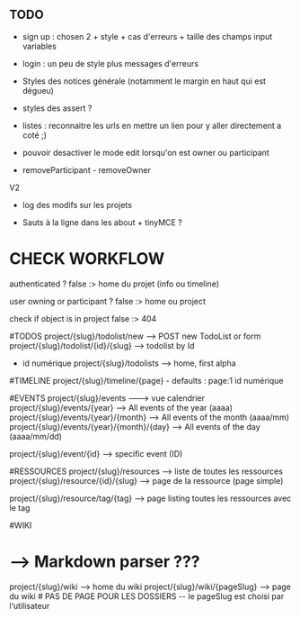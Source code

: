 ## TODO ##

 * sign up : chosen 2 + style + cas d'erreurs + taille des champs input variables
 * login : un peu de style plus messages d'erreurs

 * Styles des notices générale (notamment le margin en haut qui est dégueu)

 * styles des assert ?

 * listes : reconnaitre les urls en mettre un lien pour y aller directement a coté ;)

 * pouvoir desactiver le mode edit lorsqu'on est owner ou participant

 * removeParticipant - removeOwner
 
V2
 
 * log des modifs sur les projets

 * Sauts à la ligne dans les about + tinyMCE ?


# CHECK WORKFLOW
 authenticated ?
  false :> home du projet (info ou timeline)

 user owning or participant ?
  false :> home ou project

 check if object is in project
  false :> 404

#TODOS
project/{slug}/todolist/new --> POST new TodoList or form
project/{slug}/todolist/{id}/{slug} --> todolist by Id
   -  id numérique
project/{slug}/todolists --> home, first alpha

#TIMELINE
project/{slug}/timeline/{page}
     - defaults : page:1 id numérique

#EVENTS
project/{slug}/events  ---> vue calendrier
project/{slug}/events/{year}    --> All events of the year (aaaa)
project/{slug}/events/{year}/{month}    --> All events of the month (aaaa/mm)
project/{slug}/events/{year}/{month}/{day}    --> All events of the day (aaaa/mm/dd)

project/{slug}/event/{id} --> specific event (ID)

#RESSOURCES
project/{slug}/resources --> liste de toutes les ressources
project/{slug}/resource/{id}/{slug} --> page de la ressource (page simple)

project/{slug}/resource/tag/{tag} --> page listing toutes les ressources avec le tag
 

#WIKI
# --> Markdown parser ???
project/{slug}/wiki --> home du wiki
project/{slug}/wiki/{pageSlug} --> page du wiki  # PAS DE PAGE POUR LES DOSSIERS
   -- le pageSlug est choisi par l‘utilisateur
